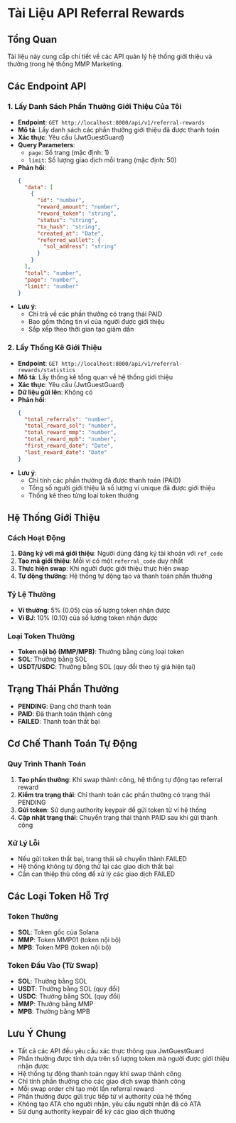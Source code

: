 # Tài Liệu API Referral Rewards

## Tổng Quan
Tài liệu này cung cấp chi tiết về các API quản lý hệ thống giới thiệu và thưởng trong hệ thống MMP Marketing.

## Các Endpoint API

### 1. Lấy Danh Sách Phần Thưởng Giới Thiệu Của Tôi
- **Endpoint**: `GET http://localhost:8000/api/v1/referral-rewards`
- **Mô tả**: Lấy danh sách các phần thưởng giới thiệu đã được thanh toán
- **Xác thực**: Yêu cầu (JwtGuestGuard)
- **Query Parameters**:
  - `page`: Số trang (mặc định: 1)
  - `limit`: Số lượng giao dịch mỗi trang (mặc định: 50)
- **Phản hồi**:
  ```json
  {
    "data": [
      {
        "id": "number",
        "reward_amount": "number",
        "reward_token": "string",
        "status": "string",
        "tx_hash": "string",
        "created_at": "Date",
        "referred_wallet": {
          "sol_address": "string"
        }
      }
    ],
    "total": "number",
    "page": "number",
    "limit": "number"
  }
  ```
- **Lưu ý**: 
  - Chỉ trả về các phần thưởng có trạng thái PAID
  - Bao gồm thông tin ví của người được giới thiệu
  - Sắp xếp theo thời gian tạo giảm dần

### 2. Lấy Thống Kê Giới Thiệu
- **Endpoint**: `GET http://localhost:8000/api/v1/referral-rewards/statistics`
- **Mô tả**: Lấy thống kê tổng quan về hệ thống giới thiệu
- **Xác thực**: Yêu cầu (JwtGuestGuard)
- **Dữ liệu gửi lên**: Không có
- **Phản hồi**:
  ```json
  {
    "total_referrals": "number",
    "total_reward_sol": "number",
    "total_reward_mmp": "number",
    "total_reward_mpb": "number",
    "first_reward_date": "Date",
    "last_reward_date": "Date"
  }
  ```
- **Lưu ý**: 
  - Chỉ tính các phần thưởng đã được thanh toán (PAID)
  - Tổng số người giới thiệu là số lượng ví unique đã được giới thiệu
  - Thống kê theo từng loại token thưởng

## Hệ Thống Giới Thiệu

### Cách Hoạt Động
1. **Đăng ký với mã giới thiệu**: Người dùng đăng ký tài khoản với `ref_code`
2. **Tạo mã giới thiệu**: Mỗi ví có một `referral_code` duy nhất
3. **Thực hiện swap**: Khi người được giới thiệu thực hiện swap
4. **Tự động thưởng**: Hệ thống tự động tạo và thanh toán phần thưởng

### Tỷ Lệ Thưởng
- **Ví thường**: 5% (0.05) của số lượng token nhận được
- **Ví BJ**: 10% (0.10) của số lượng token nhận được

### Loại Token Thưởng
- **Token nội bộ (MMP/MPB)**: Thưởng bằng cùng loại token
- **SOL**: Thưởng bằng SOL
- **USDT/USDC**: Thưởng bằng SOL (quy đổi theo tỷ giá hiện tại)

## Trạng Thái Phần Thưởng
- **PENDING**: Đang chờ thanh toán
- **PAID**: Đã thanh toán thành công
- **FAILED**: Thanh toán thất bại

## Cơ Chế Thanh Toán Tự Động

### Quy Trình Thanh Toán
1. **Tạo phần thưởng**: Khi swap thành công, hệ thống tự động tạo referral reward
2. **Kiểm tra trạng thái**: Chỉ thanh toán các phần thưởng có trạng thái PENDING
3. **Gửi token**: Sử dụng authority keypair để gửi token từ ví hệ thống
4. **Cập nhật trạng thái**: Chuyển trạng thái thành PAID sau khi gửi thành công

### Xử Lý Lỗi
- Nếu gửi token thất bại, trạng thái sẽ chuyển thành FAILED
- Hệ thống không tự động thử lại các giao dịch thất bại
- Cần can thiệp thủ công để xử lý các giao dịch FAILED

## Các Loại Token Hỗ Trợ

### Token Thưởng
- **SOL**: Token gốc của Solana
- **MMP**: Token MMP01 (token nội bộ)
- **MPB**: Token MPB (token nội bộ)

### Token Đầu Vào (Từ Swap)
- **SOL**: Thưởng bằng SOL
- **USDT**: Thưởng bằng SOL (quy đổi)
- **USDC**: Thưởng bằng SOL (quy đổi)
- **MMP**: Thưởng bằng MMP
- **MPB**: Thưởng bằng MPB

## Lưu Ý Chung
- Tất cả các API đều yêu cầu xác thực thông qua JwtGuestGuard
- Phần thưởng được tính dựa trên số lượng token mà người được giới thiệu nhận được
- Hệ thống tự động thanh toán ngay khi swap thành công
- Chỉ tính phần thưởng cho các giao dịch swap thành công
- Mỗi swap order chỉ tạo một lần referral reward
- Phần thưởng được gửi trực tiếp từ ví authority của hệ thống
- Không tạo ATA cho người nhận, yêu cầu người nhận đã có ATA
- Sử dụng authority keypair để ký các giao dịch thưởng 